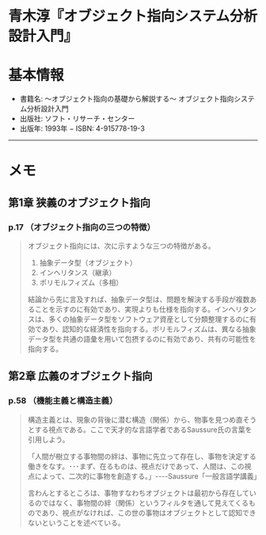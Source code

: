青木淳『オブジェクト指向システム分析設計入門』
=============================================

# 基本情報

- 書籍名: 〜オブジェクト指向の基礎から解説する〜 オブジェクト指向システム分析設計入門
- 出版社: ソフト・リサーチ・センター
- 出版年: 1993年
− ISBN: 4-915778-19-3

----

# メモ

## 第1章 狭義のオブジェクト指向

### p.17 （オブジェクト指向の三つの特徴）

> オブジェクト指向には、次に示すような三つの特徴がある。
> 
> 1. 抽象データ型（オブジェクト）
> 2. インヘリタンス（継承）
> 3. ポリモルフィズム（多相）
> 
> 結論から先に言及すれば、抽象データ型は、問題を解決する手段が複数あることを示すのに有効であり、実現よりも仕様を指向する。インヘリタンスは、多くの抽象データ型をソフトウェア資産として分類整理するのに有効であり、認知的な経済性を指向する。ポリモルフィズムは、異なる抽象データ型を共通の語彙を用いて包摂するのに有効であり、共有の可能性を指向する。


## 第2章 広義のオブジェクト指向

### p.58 （機能主義と構造主義）

> 構造主義とは、現象の背後に潜む構造（関係）から、物事を見つめ直そうとする視点である。ここで天才的な言語学者であるSaussure氏の言葉を引用しよう。
>
>    「人間が樹立する事物間の絆は、事物に先立って存在し、事物を決定する働きをなす。･･･まず、在るものは、視点だけであって、人間は、この視点によって、二次的に事物を創造する。」----Saussure「一般言語学講義」
>
> 言わんとするところは、事物すなわちオブジェクトは最初から存在しているのではなく、事物間の絆（関係）というフィルタを通して見えてくるものであり、視点がなければ、この世の事物はオブジェクトとして認知できないということを述べている。


